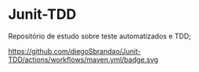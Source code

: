 # Junit-TDD
Repositório de estudo sobre teste automatizados e TDD;

https://github.com/diegoSbrandao/Junit-TDD/actions/workflows/maven.yml/badge.svg
